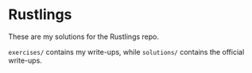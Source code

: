 # Rustlings
These are my solutions for the Rustlings repo.

`exercises/` contains my write-ups, while `solutions/` contains the official write-ups.
